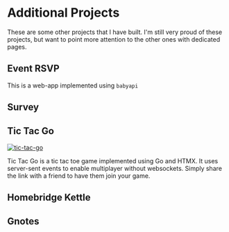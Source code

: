 # Additional Projects

These are some other projects that I have built. I'm still very proud of these projects, but want to point more attention to the other ones with dedicated pages.

## Event RSVP
This is a web-app implemented using `babyapi`

## Survey

## Tic Tac Go
[![tic-tac-go](https://img.shields.io/badge/GitHub-100000?style=for-the-badge&logo=github&logoColor=white)](https://github.com/calvinmclean/tic-tac-go)

Tic Tac Go is a tic tac toe game implemented using Go and HTMX. It uses server-sent events to enable multiplayer without websockets. Simply share the link with a friend to have them join your game.


## Homebridge Kettle

## Gnotes
